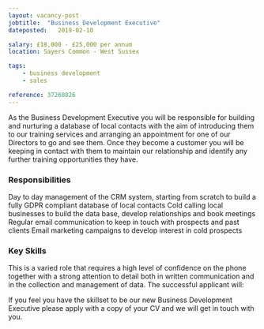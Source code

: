 ```yaml
---
layout: vacancy-post
jobtitle:  "Business Development Executive"
dateposted:   2019-02-10

salary: £18,000 - £25,000 per annum
location: Sayers Common - West Sussex

tags:
    - business development
    - sales

reference: 37268826
---
```


As the Business Development Executive you will be responsible for building and nurturing a database of local contacts with the aim of introducing them to our training services and arranging an appointment for one of our Directors to go and see them. Once they become a customer you will be keeping in contact with them to maintain our relationship and identify any further training opportunities they have.

### Responsibilities

Day to day management of the CRM system, starting from scratch to build a fully GDPR compliant database of local contacts
Cold calling local businesses to build the data base, develop relationships and book meetings
Regular email communication to keep in touch with prospects and past clients
Email marketing campaigns to develop interest in cold prospects

### Key Skills

This is a varied role that requires a high level of confidence on the phone together with a strong attention to detail both in written communication and in the collection and management of data. The successful applicant will:

If you feel you have the skillset to be our new Business Development Executive please apply with a copy of your CV and we will get in touch with you.